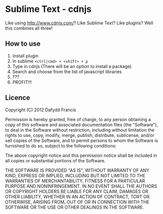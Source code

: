 # Sublime Text - cdnjs

Like using http://www.cdnjs.com/? Like Sublime Text? Like plugins? Well this combines all three!

## How to use

1. Install plugin
2. In sublime `<ctrl|cmd> + <shift> + p`
3. Type in cdnjs (There will be an option to install a package)
4. Search and choose from the list of javascript libraries
5. ???
6. PROFIT!!!

## Licence

Copyright (C) 2012 Dafydd Francis 

Permission is hereby granted, free of charge, to any person obtaining a copy of this software and associated documentation files (the "Software"), to deal in the Software without restriction, including without limitation the rights to use, copy, modify, merge, publish, distribute, sublicense, and/or sell copies of the Software, and to permit persons to whom the Software is furnished to do so, subject to the following conditions:

The above copyright notice and this permission notice shall be included in all copies or substantial portions of the Software.

THE SOFTWARE IS PROVIDED "AS IS", WITHOUT WARRANTY OF ANY KIND, EXPRESS OR IMPLIED, INCLUDING BUT NOT LIMITED TO THE WARRANTIES OF MERCHANTABILITY, FITNESS FOR A PARTICULAR PURPOSE AND NONINFRINGEMENT. IN NO EVENT SHALL THE AUTHORS OR COPYRIGHT HOLDERS BE LIABLE FOR ANY CLAIM, DAMAGES OR OTHER LIABILITY, WHETHER IN AN ACTION OF CONTRACT, TORT OR OTHERWISE, ARISING FROM, OUT OF OR IN CONNECTION WITH THE SOFTWARE OR THE USE OR OTHER DEALINGS IN THE SOFTWARE.
